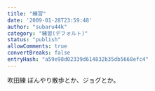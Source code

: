```yaml
---
title: "練習"
date: '2009-01-28T23:59:48'
author: "subaru44k"
category: "練習(デフォルト)"
status: "publish"
allowComments: true
convertBreaks: false
entryHash: "a59e98d02339d614832b35db5668efc4"
---
```

吹田練
ぼんやり散歩とか、ジョグとか。
